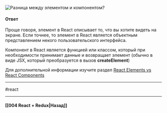 ![Разница между элементом и компонентом?](https://youtu.be/81yRgVQ1ciM?t=663)

#### Ответ

Проще говоря, элемент в React описывает то, что вы хотите видеть на экране. Если точнее, то элемент в React является объектным представлением некого пользовательского интерфейса.

Компонент в React является функцией или классом, который при необходимости принимает данные и возвращает элемент (обычно в виде JSX, который преобразуется в вызов **createElement**)

Для дополнительной информации изучите раздел [React Elements vs React Components](https://tylermcginnis.com/react-elements-vs-react-components/)


____
#react

____

#### [[004 React + Redux|Назад]]